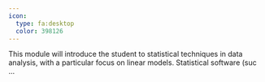 ```yaml
---
icon:
  type: fa:desktop
  color: 398126
---
```


This module will introduce the student to statistical techniques in data analysis, with a particular focus on linear models. Statistical software (suc ... 
